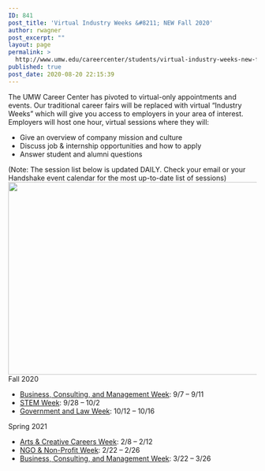 ```yaml
---
ID: 841
post_title: 'Virtual Industry Weeks &#8211; NEW Fall 2020'
author: rwagner
post_excerpt: ""
layout: page
permalink: >
  http://www.umw.edu/careercenter/students/virtual-industry-weeks-new-fall-2020/
published: true
post_date: 2020-08-20 22:15:39
---
```

<div>The UMW Career Center has pivoted to virtual-only appointments and events. Our traditional career <span class="mark84u7vn03c" data-markjs="true" data-ogac="" data-ogab="" data-ogsc="" data-ogsb="">fair</span>s will be replaced with virtual “Industry Weeks” which will give you access to employers in your area of interest.</div>
<div></div>
<div>Employers will host one hour, virtual sessions where they will:</div>
<ul>
 	<li>Give an overview of company mission and culture</li>
 	<li>Discuss <span class="markqmwr1mbtl" data-markjs="true" data-ogac="" data-ogab="" data-ogsc="" data-ogsb="">job</span> &amp; internship opportunities and how to apply</li>
 	<li>Answer student and alumni questions</li>
</ul>
(Note: The session list below is updated DAILY. Check your email or your Handshake event calendar for the most up-to-date list of sessions)

<img class="aligncenter wp-image-842 size-large" src="http://www.umw.edu/careercenter/wp-content/uploads/sites/41/2020/08/117184950_1628124364027707_9038351929480846469_o-1024x390.png" alt="" width="1024" height="390" />
<div></div>
<div>Fall 2020</div>
<ul>
 	<li><a href="http://secure-web.cisco.com/1tUxGYZiG8mXGLqR6YEaLdUaIIOYL9Yj5KD5ht43yXjmCT6gpTGmtGJ9rTrGx0T93oPvuWcvAGFPyT-lczmKPuHL0UtSYPLgbY0tgAarGTC_dbXUDUi0jZBvslleP9UoP1OTwBnbEHsZck3U2bIcoerTNIlXticzQm4HCFcsU5bGzAMZlIKYzwBtNnpWotvL-I5y_36o4-CirF98qPS7e0cf2Dir-IQ06GURPBA2Bjs-QMKjtwfvm6ATRv-TFCA91nj-3thh0esXnQkl5Z2NDh6Nl7BBUk2OumhzJRlKBhvVKjwSR3PfNLCCdNo2J2rnuf2xCBKI_SZBfZPK8vyjmSA/http%3A%2F%2Femail.mail.joinhandshake.com%2Fc%2FeJxlj0FyhCAQRU-ju1itgIMLFikTL5ADUAz0jCQCFuB4_aCZZJOqXvx6v7r_byM411deW9FBB8A7aC_AGG_apicw0X5oGYzvI4xjRcEpuzSfwfpZeZNm9YWNDq6eBdyQan7VTPVsYARbRTinN0oZMZQC1IuYc15TRV6rbiqzuf3_ocLxgT6nIhhpyUCLKG5EuUZ8WNwrMi0hVuQNqq7fspMpbFFjAU6lJI9-GJ-WQ2M3Vyw88BPq4HNJKLQvAaT_xcqtyt594Zu3Mqt4x4xGnqupjiLu6u7LaQpHczRbnUV3YS8feg5hqf_ekGePc01aI35CvgFlc3Nx" target="_blank" rel="noopener noreferrer" data-auth="NotApplicable">Business, Consulting, and Management Week</a>: 9/7 – 9/11</li>
 	<li><a href="http://secure-web.cisco.com/1eW-2Gx3x88CR38o4feo3F2fvcGkrw3AksmQlxCfv0Bc9AATX57s0rNviQVqGgXipGdpVEXbS7xW6CxvMHk4OLCo6j7PbQDLkBCuPyQmcRrX3CifBfLLi9p0ltri13ONwRhgLENacFFFNbfosRfDGafXrN9B8uDWuR2Ng794Vyi_h4waoIzEbZtBRBgUxk3XLXAt2Lnscoe7lujSpPjXqoerD5fFxrGfqvzKpn2Oyb-ZiShkFsC6sLkKixmrKkbQSXSF2_4Lgi9xMRl169VizyKBZ7sox8owv7T8fgk-suXNBwr-gM5UVBMOcjCrprTTwweWwUHeNUBHZO5P-v4OmFw/http%3A%2F%2Femail.mail.joinhandshake.com%2Fc%2FeJxlj0FuhiAQhU-juxoEQVywaGy9QA9AEEelFTCAv9cv2r_dNJnFy_cy895MgnM98tIIjDBCHKO6RZTyqq4YQUPDupqi_r1HfV80yCqzVZ_euFW5Ka7qCyrtbbkKoriaO8y6VoMeR455g5qxpR2bu1mxttzEmtIeC_Ja4CHPYc__hzKHB7gUs6CkJh3NIrsB5B7gYeAsyLD5UJC3usDsSFZGfwQNGVgVo7z6QXhaFiZz2GzBhZ9Qe5dyQqYsBxD2i5XdlVlc5oczMqmwQIJJ3quxDCKcanH5dIOu5jAdZRK4pS8fevV-K__ekHePe02aSfyEfAPjQXPv" target="_blank" rel="noopener noreferrer" data-auth="NotApplicable">STEM Week</a>: 9/28 – 10/2</li>
 	<li><a href="http://secure-web.cisco.com/1inOyjiOHfK5R1GTj1JNlE_vUlrYHKOgKAOETdhPeQ0V40o3N1hxHQODu98dWQeDyaTgt6OCkult7KXRju-B9Cn9Ht_6HBT-ECLbInuMDG29TO8IfvTCro53ht7T5m-YGiGMe9WCiooymOSvol83iXdssrI7rYgnYny7eoNOuwVqx8HopYQnFrVvXsluBbltgEYByfPpI6KfAuTk8rAlodo9sAmhW8NxugL-xA9hN4fLOooTvxRVQkWM63NAK5LMsJjICzNEphJVvjk7GzTML_R-u9jSbfQcTAannqYCGJvMfYzJX_ayedFpL9wIV89iVS1LS42tyak7aNo1D1yiWag/http%3A%2F%2Femail.mail.joinhandshake.com%2Fc%2FeJxlj0FyhCAQRU-ju1gICrhgkTLxAjkAhdAZmQhYgOP1g2aSTap68ev96v6_jeBcz7y2AiOMEMeoZajvedM2lKCpo0Pbo_F9RONYdcgpuzb3YP2ivEmL-oJGB1cvAmaisSGs6wgzRPe4mylRLbQD1Yx94noVS85bqshrhacyuzv-HyocHuBzKqInLRl4EcWNILcIDwtHRaY1xIq84QrTPTuZwh41FOBUSvLsB_FpOTB2d8WCEz-hDj6XhEJpCSD0Fyu3KXvzhe_eyqziDTIYea2mOop4qJsvpzt0Ngez11lg1r986CWEtf57Q149rjVpjfgJ-QaUXHOl" target="_blank" rel="noopener noreferrer" data-auth="NotApplicable">Government and Law Week</a>: 10/12 – 10/16</li>
</ul>
<div></div>
<div>Spring 2021</div>
<ul>
 	<li><a href="http://secure-web.cisco.com/1WDuJ4n01wioARVhsjDLq0pegsbsA7_zYdfyVcN-zYtXZWsYkuPMpdsDQppGsYDmyvUSNQXmN62RZzEtcuFZ5QkL3YJy72LbhZIRXiBGFoqONNKCwHCLquRXYNomshrCcSI6zLCzyMG2gCp9v-_ftHvjVgdg9ic0XvZm25osQr-iqiYJ526AFEz7HqYfEVE0HvHayFUXuXiREVcfPvB7EPWxaGrIDF-3tfkO8BXtlG04I_EBWWILDJSDYnuR2j4JtIkUHua0b7pMTooJ-YBVz0uw_niHAhmZbuMT0V5y3w6Yfpw0Q3KYajvE00BU431HkBZpDFviJ-Mi4uKvr3otT2A/http%3A%2F%2Femail.mail.joinhandshake.com%2Fc%2FeJxlj81uhSAQhZ9GdzX8Ki5YNLa-QB-AIE6UVsAAXl-_aG-7aTKLyXcy55yZpRBmErWVBBGEBEG4Q5yLBjctRSNre8zR8D6gYagYctpuzWewftV-Tqv-gsYEV6-SESo6aoBPBguGqZ4wF31PGNd40sDrTa4576mirxUZyxzu_G9UODzA51QWTjFDpCxFjaD2CA8LZ0XHLcSKvtGKtEd2KoUjGijA6ZTU1Q_iU3Iw28MVCS78hCb4XBIKbSmmtP3F2u3aLr7ww1uVdVwgw6zu01RHGU-9-GLN0NUc5qPOknT85cOsIWz13xvq7nGfKTvLn5BvTHBzZA" target="_blank" rel="noopener noreferrer" data-auth="NotApplicable">Arts &amp; Creative Careers Week</a>: 2/8 – 2/12</li>
 	<li><a href="http://secure-web.cisco.com/1XlXYFAMpbZWRUd7g1E5iYT_YKsiTXCiM0Emk7ptVm-dNrCfNrbeu1Gc9rjE_ND6xHwYyBpHP5U47N6S-0CS6kncjGRg76S2sb2HpivUgQnCVIUfJ8qmW0xwhM8RiXaG63KyYylV73iFkoQnxY_A2A_BAQzthjMRaqGjNEAGWIXUOwG0kgMEY3OZ5cjK3nSV-Myz70rTPGizZW-MHXWAm8qsTdOu7Dizq_Kd0MnOYKt3hsRcX4BhOdULwDarBfTSywecZd_yv2-h-mQX2k7PUmMNFGQfkqwCIaiNwR4RQDwpo76BqpjwIvZwTJjI31qAIH1nQwYCFozwmFWGtURGrAg/http%3A%2F%2Femail.mail.joinhandshake.com%2Fc%2FeJxlj01uwyAQhU9j72qN-QtesKjc-gI9ACJmHNMasAAn1y9J024qzWL0Pc17b6yScj7L1ikCBEAS6E_Auez6TlCYmBh6DuP7COPYMPDGbd1ndGE1webVfGE3R9-uyiIVS78MjJhlAAmDXQTnXCDIMwoY2k2tpey5oa8Nmeoc_vbfqHK8Yii5Lpz2DGhdqppQ7wmvDm8NnbaYGvrGGiKO4nWOR5qxAm9y1vd-mJ6SR-sOXyW84yecYyg1oVJBe0rFLzZ-N-4SKj-C08WkCxa0-nGa26TSzVxCtWZwb472aIsiJ_7yMa8xbu3fG_rR43GmnVU_Id-mzXOy" target="_blank" rel="noopener noreferrer" data-auth="NotApplicable">NGO &amp; Non-Profit Week</a>: 2/22 – 2/26</li>
 	<li><a href="http://secure-web.cisco.com/11OucQ1WybahiNuy_PoqRUsz2itP6Cy1v-7QdtdcE-qdUPGeAuAOiBgMAADZRB38V80J5RinX9rgT-dzCtcRahF-_SNtKvum6P4YamtAN8DaupSqI52y0fOwJkgBXDlo6E7u83qfKqZgss1VPEkuVTbRx0L_A3CNTBMjzn_hStPmQQg1Zb8czmYjDlyGwsrgr_ZJ3RWDr8zeFMSJP6D2uK6sgrfWH9sZvFkLhC8OzlXRNiXm0JttPGTKzBZYGl8DtxlZ9rm9KGeLk3MRztgJldN-S5qmU1pbGG91GAza8DVWkrVyDdZoroorJnT1dZ1ZzWtN2sdSr9Cxrd0bBrdOsYA/http%3A%2F%2Femail.mail.joinhandshake.com%2Fc%2FeJxlj01uwyAQhU9j72oN5sdkwaJymwv0AIiasU1qIAKcXL_ETbupNIvR9zTvvbFKyulTtk710APIHsgAnMuOdILCmYkT4TC-jzCODQNv3NZdogurCTav5gu7Kfp2VdwygjNKOs2WCElgxtmCNKcBhBSMt5taS7nmhr42_bnO7u__jSrHG4aS68IpYQB1qWpCfU14c3hv6HmLqaFvvOnFXrzOcU8TVuBNzvrRD9NT8mjd7quED_yEUwylJlQqKKFU_GLjr8YtofI9OF1MWrCg1cdpbpNKd7OEas3g0Rzt3hbVD_zlY1pj3Nq_N_TR4zjTzqqfkG_UwHPa" target="_blank" rel="noopener noreferrer" data-auth="NotApplicable">Business, Consulting, and Management Week</a>: 3/22 – 3/26</li>
</ul>